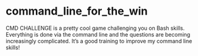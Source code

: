 # command_line_for_the_win
CMD CHALLENGE is a pretty cool game challenging you on Bash skills. Everything is done via the command line and the questions are becoming increasingly complicated. It’s a good training to improve my command line skills!
